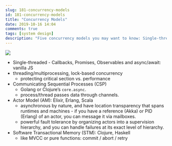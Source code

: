 ```yaml
---
slug: 181-concurrency-models
id: 181-concurrency-models
title: "Concurrency Models"
date: 2019-10-16 14:04
comments: true
tags: [system design]
description: "Five concurrency models you may want to know: Single-threaded; Multiprocessing and lock-based concurrency; Communicating Sequential Processes (CSP); Actor Model (AM); Software Transactional Memory (STM)."
---
```


![](https://res.cloudinary.com/dohtidfqh/image/upload/v1571262011/web-guiguio/Concurrency_Models_1.png)


* Single-threaded - Callbacks, Promises, Observables and async/await: vanilla JS
* threading/multiprocessing, lock-based concurrency
    * protecting critical section vs. performance
* Communicating Sequential Processes (CSP)
	* Golang or Clojure’s `core.async`. 
	* process/thread passes data through channels.
* Actor Model (AM): Elixir, Erlang, Scala
	* asynchronous by nature, and have location transparency that spans runtimes and machines - if you have a reference (Akka) or PID (Erlang) of an actor, you can message it via mailboxes.
	* powerful fault tolerance by organizing actors into a supervision hierarchy, and you can handle failures at its exact level of hierarchy.
* Software Transactional Memory (STM): Clojure, Haskell
	* like MVCC or pure functions: commit / abort / retry 
